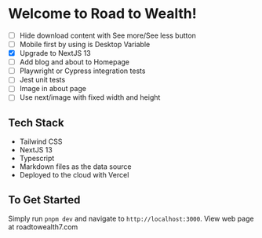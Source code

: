 # Welcome to Road to Wealth!

- [ ] Hide download content with See more/See less button
- [ ] Mobile first by using is Desktop Variable
- [x] Upgrade to NextJS 13
- [ ] Add blog and about to Homepage
- [ ] Playwright or Cypress integration tests
- [ ] Jest unit tests
- [ ] Image in about page
- [ ] Use next/image with fixed width and height

## Tech Stack

- Tailwind CSS
- NextJS 13
- Typescript
- Markdown files as the data source
- Deployed to the cloud with Vercel

## To Get Started

Simply run `pnpm dev` and navigate to `http://localhost:3000`.
View web page at roadtowealth7.com
